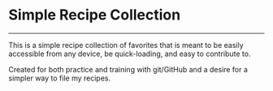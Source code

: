 # Simple Recipe Collection
---
This is a simple recipe collection of favorites that is meant to be easily accessible from any device, be quick-loading, and easy to contribute to.

Created for both practice and training with git/GitHub and a desire for a simpler way to file my recipes.